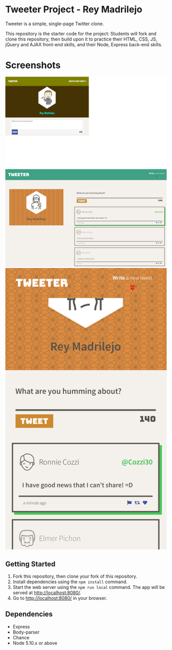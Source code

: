 # Tweeter Project - Rey Madrilejo

Tweeter is a simple, single-page Twitter clone.

This repository is the starter code for the project: Students will fork and clone this repository, then build upon it to practice their HTML, CSS, JS, jQuery and AJAX front-end skills, and their Node, Express back-end skills.

# Screenshots

!["Landing Page"](https://github.com/rcm68888/tweeter/blob/master/screenshots/TweeterLP.PNG)
!["Desktop View"](https://github.com/rcm68888/tweeter/blob/master/screenshots/TweeterDT.PNG)
!["Mobile View"](https://github.com/rcm68888/tweeter/blob/master/screenshots/TweeterSP.PNG)

## Getting Started

1. Fork this repository, then clone your fork of this repository.
3. Install dependencies using the `npm install` command.
3. Start the web server using the `npm run local` command. The app will be served at <http://localhost:8080/>.
4. Go to <http://localhost:8080/> in your browser.

## Dependencies

- Express
- Body-parser
- Chance
- Node 5.10.x or above